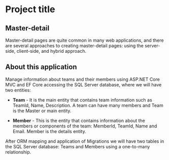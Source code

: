 # Project title

## Master-detail
Master-detail pages are quite common in many web applications, and there are several approaches to creating master-detail pages: using the server-side, client-side, and hybrid approach.

## About this application
Manage information about teams and their members using ASP.NET Core MVC and EF Core accessing the SQL Server database, where we will have two entities:

- **Team** - It is the main entity that contains team information such as TeamId, Name, Description. A team can have many members and Team is the Master or main entity.

- **Member** - This is the entity that contains information about the members or components of the team: MemberId, TeamId, Name and Email. Member is the details entity.

After ORM mapping and application of Migrations we will have two tables in the SQL Server database: Teams and Members using a one-to-many relationship.
